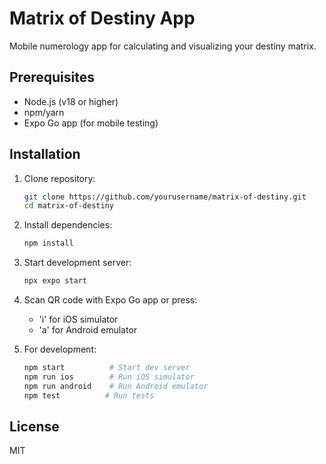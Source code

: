 # Matrix of Destiny App

Mobile numerology app for calculating and visualizing your destiny matrix.

## Prerequisites

- Node.js (v18 or higher)
- npm/yarn
- Expo Go app (for mobile testing)

## Installation

1. Clone repository:
   ```bash
   git clone https://github.com/yourusername/matrix-of-destiny.git
   cd matrix-of-destiny
   ```

2. Install dependencies:
   ```bash
   npm install
   ```

3. Start development server:
   ```bash
   npx expo start
   ```

4. Scan QR code with Expo Go app or press:
   - 'i' for iOS simulator
   - 'a' for Android emulator

5. For development:
   ```bash
   npm start          # Start dev server
   npm run ios        # Run iOS simulator
   npm run android    # Run Android emulator
   npm test          # Run tests
   ```

## License

MIT
